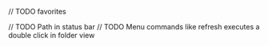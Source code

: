 // TODO favorites

// TODO Path in status bar
// TODO Menu commands like refresh executes a double click in folder view